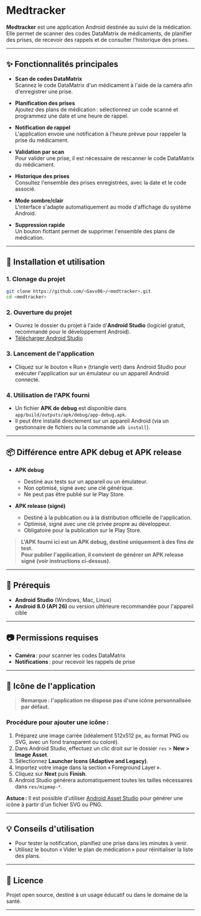 # Medtracker

**Medtracker** est une application Android destinée au suivi de la médication. Elle permet de scanner des codes DataMatrix de médicaments, de planifier des prises, de recevoir des rappels et de consulter l'historique des prises.

---

## ✨ Fonctionnalités principales

- **Scan de codes DataMatrix**  
  Scannez le code DataMatrix d'un médicament à l'aide de la caméra afin d'enregistrer une prise.

- **Planification des prises**  
  Ajoutez des plans de médication : sélectionnez un code scanné et programmez une date et une heure de rappel.

- **Notification de rappel**  
  L'application envoie une notification à l'heure prévue pour rappeler la prise du médicament.

- **Validation par scan**  
  Pour valider une prise, il est nécessaire de rescanner le code DataMatrix du médicament.

- **Historique des prises**  
  Consultez l'ensemble des prises enregistrées, avec la date et le code associé.

- **Mode sombre/clair**  
  L'interface s'adapte automatiquement au mode d'affichage du système Android.

- **Suppression rapide**  
  Un bouton flottant permet de supprimer l'ensemble des plans de médication.

---

## 🚀 Installation et utilisation

### 1. Clonage du projet
```bash
git clone https://github.com/<Gavv06>/<medtracker>.git
cd <medtracker>
```

### 2. Ouverture du projet
- Ouvrez le dossier du projet à l'aide d'**Android Studio** (logiciel gratuit, recommandé pour le développement Android).  
- [Télécharger Android Studio](https://developer.android.com/studio)

### 3. Lancement de l'application
- Cliquez sur le bouton « Run » (triangle vert) dans Android Studio pour exécuter l'application sur un émulateur ou un appareil Android connecté.

### 4. Utilisation de l'APK fourni
- Un fichier **APK de debug** est disponible dans `app/build/outputs/apk/debug/app-debug.apk`.
- Il peut être installé directement sur un appareil Android (via un gestionnaire de fichiers ou la commande `adb install`).

---

## 📦 Différence entre APK debug et APK release

- **APK debug**  
  - Destiné aux tests sur un appareil ou un émulateur.
  - Non optimisé, signé avec une clé générique.
  - Ne peut pas être publié sur le Play Store.

- **APK release (signé)**  
  - Destiné à la publication ou à la distribution officielle de l'application.
  - Optimisé, signé avec une clé privée propre au développeur.
  - Obligatoire pour la publication sur le Play Store.

> **L'APK fourni ici est un APK debug, destiné uniquement à des fins de test.  
> Pour publier l'application, il convient de générer un APK release signé (voir instructions ci-dessus).**

---

## 📝 Prérequis

- **Android Studio** (Windows, Mac, Linux)
- **Android 8.0 (API 26)** ou version ultérieure recommandée pour l'appareil cible

---

## 📷 Permissions requises

- **Caméra** : pour scanner les codes DataMatrix
- **Notifications** : pour recevoir les rappels de prise

---

## 🎨 Icône de l'application

> **Remarque : l'application ne dispose pas d'une icône personnalisée par défaut.**

### Procédure pour ajouter une icône :
1. Préparez une image carrée (idéalement 512x512 px, au format PNG ou SVG, avec un fond transparent ou coloré).
2. Dans Android Studio, effectuez un clic droit sur le dossier `res` > **New > Image Asset**.
3. Sélectionnez **Launcher Icons (Adaptive and Legacy)**.
4. Importez votre image dans la section « Foreground Layer ».
5. Cliquez sur **Next** puis **Finish**.
6. Android Studio générera automatiquement toutes les tailles nécessaires dans `res/mipmap-*`.

**Astuce :** Il est possible d'utiliser [Android Asset Studio](https://romannurik.github.io/AndroidAssetStudio/icons-launcher.html) pour générer une icône à partir d'un fichier SVG ou PNG.

---

## 💡 Conseils d'utilisation

- Pour tester la notification, planifiez une prise dans les minutes à venir.
- Utilisez le bouton « Vider le plan de médication » pour réinitialiser la liste des plans.

---

## 📄 Licence

Projet open source, destiné à un usage éducatif ou dans le domaine de la santé.

--- 
